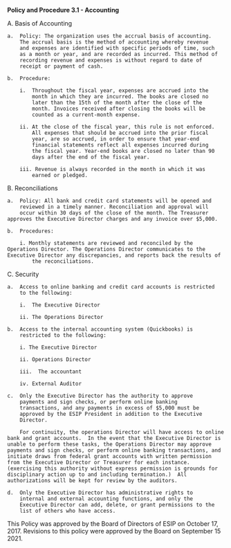 **Policy and Procedure 3.1 - Accounting**

A.  Basis of Accounting

    a.  Policy: The organization uses the accrual basis of accounting.
        The accrual basis is the method of accounting whereby revenue
        and expenses are identified with specific periods of time, such
        as a month or year, and are recorded as incurred. This method of
        recording revenue and expenses is without regard to date of
        receipt or payment of cash.

    b.  Procedure:

        i.  Throughout the fiscal year, expenses are accrued into the
            month in which they are incurred. The books are closed no
            later than the 15th of the month after the close of the
            month. Invoices received after closing the books will be
            counted as a current-month expense.

        ii. At the close of the fiscal year, this rule is not enforced.
            All expenses that should be accrued into the prior fiscal
            year, are so accrued, in order to ensure that year-end
            financial statements reflect all expenses incurred during
            the fiscal year. Year-end books are closed no later than 90
            days after the end of the fiscal year.

        iii. Revenue is always recorded in the month in which it was
            earned or pledged.

B.  Reconciliations

    a.  Policy: All bank and credit card statements will be opened and
        reviewed in a timely manner. Reconciliation and approval will
        occur within 30 days of the close of the month. The Treasurer approves the Executive Director charges and any invoice over $5,000.

    b.  Procedures:

        i. Monthly statements are reviewed and reconciled by the Operations Director. The Operations Director communicates to the Executive Director any discrepancies, and reports back the results of
            the reconciliations.

C.  Security

    a.  Access to online banking and credit card accounts is restricted
        to the following:

        i.  The Executive Director

        ii. The Operations Director

    b.  Access to the internal accounting system (Quickbooks) is
        restricted to the following:

        i. The Executive Director

        ii. Operations Director

        iii.  The accountant

        iv. External Auditor

    c.  Only the Executive Director has the authority to approve
        payments and sign checks, or perform online banking
        transactions, and any payments in excess of $5,000 must be
        approved by the ESIP President in addition to the Executive
        Director.
        
        For continuity, the operations Director will have access to online bank and grant accounts.  In the event that the Executive Director is unable to perform these tasks, the Operations Director may approve payments and sign checks, or perform online banking transactions, and initiate draws from federal grant accounts with written permission from the Executive Director or Treasurer for each instance.  (exercising this authority without express permission is grounds for disciplinary action up to and including termination.)  All authorizations will be kept for review by the auditors.

    d.  Only the Executive Director has administrative rights to
        internal and external accounting functions, and only the
        Executive Director can add, delete, or grant permissions to the
        list of others who have access.

This Policy was approved by the Board of Directors of ESIP on October
17, 2017. Revisions to this policy were approved by the Board on September 15 2021.
